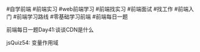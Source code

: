 #自学前端 #前端实习 #web前端学习 #前端找实习 #前端面试 #找工作 #前端入门 #前端学习路线 #零基础学习前端 #前端每日一题

前端每日一题Day41:谈谈CDN是什么

jsQuiz54: 变量作用域


